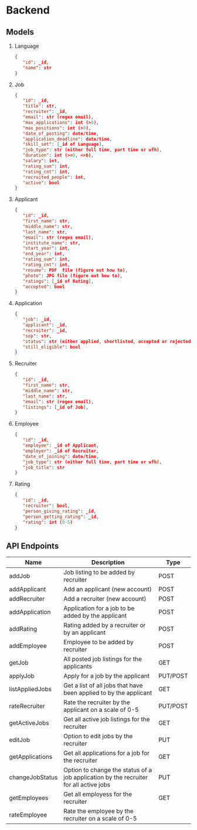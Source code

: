 # Backend

## Models

1. Language

   ```json
   {
      "id": _id,
      "name": str
   }
   ```

   

2. Job

   ```json
   {
      "id": _id,
      "title": str,
      "recruiter": _id,
      "email": str (regex email),
      "max_applications": int (>0),
      "max_positions": int (>0),
      "date_of_posting": date/time,
      "application_deadline": date/time,
      "skill_set": [_id of Language],
      "job_type": str (either full time, part time or wfh),
      "duration": int (>=0, <=6),
      "salary": int,
      "rating_sum": int,
      "rating_cnt": int,
      "recruited_people": int,
      "active": bool
   }
   ```

3. Applicant

   ```json
   {
      "id": _id,
      "first_name": str,
      "middle_name": str,
      "last_name": str,
      "email": str (regex email),
      "institute_name": str,
      "start_year": int,
      "end_year": int,
      "rating_sum": int,
      "rating_cnt": int,
      "resume": PDF  file (figure out how to),
      "photo": JPG file (figure out how to),
      "ratings": [_id of Rating],
      "accepted": bool
   }
   ```

4. Application

   ```json
   {
      "job": _id,
      "applicant": _id,
      "recruiter": _id,
      "sop": str,
      "status": str (either applied, shortlisted, accepted or rejected),
      "still_eligible": bool
   }
   ```

5. Recruiter

   ```json
   {
      "id": _id,
      "first_name": str,
      "middle_name": str,
      "last_name": str,
      "email": str (regex email),
      "listings": [_id of Job],   
   }
   ```

   

6. Employee

   ```json
   {
      "id": _id,
      "employee": _id of Applicant,
      "employer": _id of Recruiter,
      "date_of_joining": date/time,
      "job_type": str (either full time, part time or wfh),
      "job_title": str
   }
   ```

   

7. Rating

   ```json
   {
      "id": _id,
      "recruiter": bool,
      "person_giving_rating": _id,
      "person_getting_rating": _id,
      "rating": int (0-5)
   }
   ```

   

## API Endpoints

| Name            | Description                                                                           | Type     |
| --------------- | ------------------------------------------------------------------------------------- | -------- |
| addJob          | Job listing to be added by recruiter                                                  | POST     |
| addApplicant    | Add an applicant (new account)                                                        | POST     |
| addRecruiter    | Add a recruiter (new account)                                                         | POST     |
| addApplication  | Application for a job to be added by the applicant                                    | POST     |
| addRating       | Rating added by a recruiter or by an applicant                                        | POST     |
| addEmployee     | Employee to be added by recruiter                                                     | POST     |
| getJob          | All posted job listings for the applicants                                            | GET      |
| applyJob        | Apply for a job by the applicant                                                      | PUT/POST |
| listAppliedJobs | Get a list of all jobs that have been applied to by the applicant                     | GET      |
| rateRecruiter   | Rate the recruiter by the applicant on a scale of 0-5                                 | PUT/POST |
| getActiveJobs   | Get all active job listings for the recruiter                                         | GET      |
| editJob         | Option to edit jobs by the recruiter                                                  | PUT      |
| getApplications | Get all applications for a job for the recruiter                                      | GET      |
| changeJobStatus | Option to change the status of a job application by the recruiter for all active jobs | PUT      |
| getEmployees    | Get all employess for the recruiter                                                   | GET      |
| rateEmployee    | Rate the employee by the recruiter on a scale of 0-5                                  |          |

